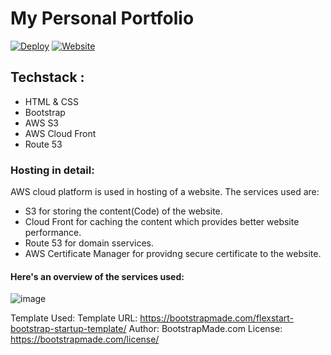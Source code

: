 # My Personal Portfolio
[![Deploy](https://github.com/PaulAnsh/FlexStart/actions/workflows/main.yml/badge.svg)](https://github.com/PaulAnsh/FlexStart/actions/workflows/main.yml) [![Website](https://img.shields.io/badge/Website-anshpaul.tk-green)](www.anshpaul.tk)

## Techstack : 
- HTML & CSS
- Bootstrap 
- AWS S3
- AWS Cloud Front 
- Route 53


### Hosting in detail:

AWS cloud platform is used in hosting of a website. The services used are:
- S3 for storing the content(Code) of the website. 
- Cloud Front for caching the content which provides better website performance. 
- Route 53 for domain sservices. 
- AWS Certificate Manager for providng secure certificate to the website. 

#### Here's an overview of the services used:

![image](https://user-images.githubusercontent.com/74669526/168925005-25d22612-7a23-42c1-93a2-6f9eaba0fa57.png)





Template Used:
Template URL: https://bootstrapmade.com/flexstart-bootstrap-startup-template/
Author: BootstrapMade.com
License: https://bootstrapmade.com/license/

